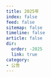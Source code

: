 ```yaml
---
title: 2025年
index: false
feed: false
sitemap: false
timeline: false
article: false
dir:
  order: -2025
  link: true
category:
- 公告
---
```


<div class="catalog-display-container">
  <Catalog base='/site/notice/archive/2025' />
</div>